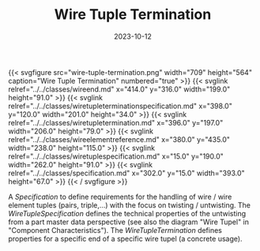 ﻿---
title: Wire Tuple Termination
toc: false
type: specs
layout: diagram
date: "2023-10-12"
draft: false
specification: VEC
version: 2.1.0
documentType: "Recommendation"
elementType: Diagram
classes:
  - WireEnd
  - WireTupleTerminationSpecification
  - WireTupleTermination
  - WireElementReference
  - WireTupleSpecification
  - Specification
menu:
  VEC-2.1.0:    
    parent: connectivity
    identifier: connectivity/wire-tuple-termination
    weight: 1010010 

# Prev/next pager order (if `docs_section_pager` enabled in `params.toml`)
weight: 1010010
---
{{< svgfigure src="wire-tuple-termination.png" width="709" height="564" caption="Wire Tuple Termination" numbered="true" >}}
  {{< svglink relref="../../classes/wireend.md" x="414.0" y="316.0" width="199.0" height="91.0" >}}
  {{< svglink relref="../../classes/wiretupleterminationspecification.md" x="398.0" y="120.0" width="201.0" height="34.0" >}}
  {{< svglink relref="../../classes/wiretupletermination.md" x="396.0" y="197.0" width="206.0" height="79.0" >}}
  {{< svglink relref="../../classes/wireelementreference.md" x="380.0" y="435.0" width="238.0" height="115.0" >}}
  {{< svglink relref="../../classes/wiretuplespecification.md" x="15.0" y="190.0" width="262.0" height="91.0" >}}
  {{< svglink relref="../../classes/specification.md" x="302.0" y="15.0" width="393.0" height="67.0" >}}
{{< / svgfigure >}}
<p> A <i>Specification</i> to define requirements for the handling of wire / wire element tuples (pairs, triple,...) with the focus on twisting&#160;/&#160;untwisting. The <i>WireTupleSpecification</i> defines the technical properties of the untwisting from a part master data perspective&#160;(see also the diagram &quot;Wire&#160;Tupel&quot;&#160;in &quot;Component&#160;Characteristics&quot;). The <i>WireTupleTermination</i> defines properties for a specific end of a specific wire tupel (a concrete usage).      </p>      <p> &#160;      </p>
